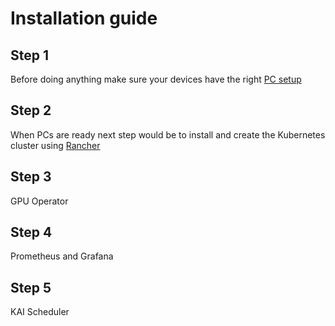 # Installation guide
## Step 1
Before doing anything make sure your devices have the right [PC setup](PC%20setup/README.md)

## Step 2
When PCs are ready next step would be to install and create the Kubernetes cluster using [Rancher](Rancher/README.md)

## Step 3
GPU Operator

## Step 4
Prometheus and Grafana

## Step 5
KAI Scheduler
